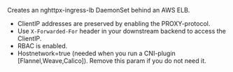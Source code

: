 Creates an nghttpx-ingress-lb DaemonSet behind an AWS ELB.

- ClientIP addresses are preserved by enabling the PROXY-protocol.
- Use `X-Forwarded-For` header in your downstream backend to access the
  ClientIP.
- RBAC is enabled.
- Hostnetwork=true (needed when you run a CNI-plugin [Flannel,Weave,Calico]).  Remove this param if you do not need it.

